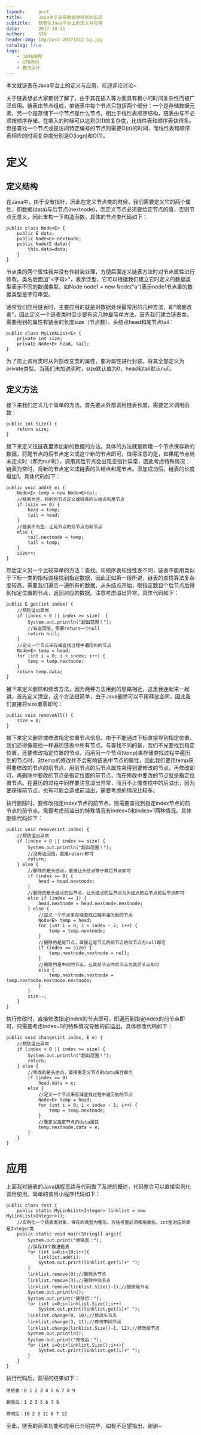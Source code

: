 ```yaml
---
layout:     post
title:      Java关于简易数据单链表的实现
subtitle:   链表在Java平台上的定义与应用
date:       2017-10-11
author:     GTH
header-img: img/post-20171011-bg.jpg
catalog: true
tags:
    - JAVA编程
    - GTH原创
    - 算法设计
---
```


本文就链表在Java平台上的定义与应用，欢迎评论讨论~

关于链表想必大家都很了解了，由于其在插入等方面具有极小的时间复杂性而被广泛应用。链表由节点组成，单链表中每个节点只包括两个部分：一个是存储数据元素，另一个是存储下一个节点是什么节点。相比于线性表顺序结构，链表由与不必须按顺序存储，在插入的时候可以达到O(1)的复杂度，比线性表和顺序表快很多。但是查找一个节点或是访问特定编号的节点则需要O(n)的时间，而线性表和顺序表相应的时间复杂度分别是O(logn)和O(1)。

# 定义 #

## 定义结构 ##

在Java中，由于没有指针，因此在定义节点类的时候，我们需要定义它的两个属性，即数据(data)与后节点(nextnode)，而定义节点必须要给定节点的值，否则节点无意义，因此重构一下构造函数，具体的节点类代码如下：

	public class Node<E> {
		public E data;
		public Node<E> nextnode;
		public Node(E data){
			this.data=data;
		}
	}

节点类的两个属性我并没有作封装处理，方便后面定义链表方法时对节点属性进行修改。类名后面加"<字母>"，表示泛型，它可以根据我们建立它时定义的数据类型表示不同的数据类型，如Node<String> node1 = new Node<String>("a")表示node1节点里的数据类型是字符串型。

通常我们应用链表时，主要应用的就是对数据处理最常用的几种方法，即“增删改查”，因此定义一个链表类时至少要有这几种最简单方法。首先我们建立链表类，需要用到的属性有链表的长度size（节点数）、头结点head和尾节点tail：

    public class MyLinkList<E> {
    	private int size;
    	private Node<E> head, tail;
    }

为了防止调用类时从外部改变类的属性，要对属性进行封装，将其全部定义为private类型。当我们未加说明时，size默认值为0，head和tail默认null。

## 定义方法 ##

接下来我们定义几个简单的方法。首先要从外部调用链表长度，需要定义调用函数：

    public int Size() {
    	return size;
    }

接下来定义往链表里添加新的数据的方法。具体的方法就是新建一个节点保存新的数据，将尾节点的后节点定义成这个新的节点即可。值得注意的是，如果尾节点尚未定义时（即为null时），调用其后节点会出现空指针异常，因此考虑特殊情况：链表为空时，将新的节点定义成链表的头结点和尾节点。添加成功后，链表的长度增加1。具体代码如下：

    public void add(E e) {
    	Node<E> temp = new Node<E>(e);
    	//链表为空，将新的节点定义成链表的头结点和尾节点
    	if (size == 0) {
    		head = temp;
    		tail = head;
    	} 
    	//链表不为空，让尾节点的后节点为新节点
    	else {
    		tail.nextnode = temp;
    		tail = temp;
    	} 
    	size++;
    }

然后定义另一个比较简单的方法：查找。和顺序表和线性表不同，链表不能用类似于下标一类的指标直接找到指定数据，因此正如第一段所说，链表的查找算法复杂度较高，需要我们遍历一遍所有的数据，从头结点开始，取指定数目个后节点后得到指定位置的节点，返回对应的数据。注意考虑溢出异常。具体代码如下：

    public E get(int index) {
    	//预防溢出异常
    	if (index < 0 || index >= size)  {
    		System.out.println("超出范围！");
    		//有返回值，需要return一个null
    		return null;
    	}
    	//定义一个节点来存储查找过程中遍历到的节点
    	Node<E> temp = head;
    	for (int i = 0; i < index; i++) {
    		temp = temp.nextnode;
    	}
    	return temp.data;
    }

接下来定义删除和修改方法，因为两种方法用到的思路相近，这里我连起来一起讲。首先定义清空，这个方法很简单，由于Java删除可以不用释放空间，因此我们直接将size置零即可：

    public void removeAll() {
    	size = 0;
    }

接下来定义删除或修改指定位置节点信息。由于不能通过下标直接导到指定位置，我们还得像查找一样遍历链表中所有节点。与查找不同的是，我们不光要找到指定位置，还要修改指定位置的节点，而用另一个节点(temp)来存储查找过程中遍历到的节点时，对temp的修改并不会影响链表中节点的属性，因此我们要用temp获得要修改的节点的前节点，用前节点的后节点属性来得到要修改的节点，再修改即可。再删除中要改的节点是指定位置的前节点，而在修改中要改的节点就是指定位置节点。在遍历的过程中同样要注意溢出异常，而且不止像查找中的后溢出，因为要获得前节点，也有可能会造成前溢出，需要考虑的情况比较多。

执行删除时，要修改指定index节点的前节点，则需要查找到指定index节点的前节点的前节点。需要考虑前溢出的特殊情况有index=0和index=1两种情况。具体删除代码如下：

    public void remove(int index) {
    	//预防溢出异常
    	if (index < 0 || index >= size) {
    		System.out.println("超出范围！");
    		//没有返回值，直接return即可
    		return;
    	} else {
    		//删除的是头结点，直接让头结点等于其后节点即可
    		if (index == 0) {
    			head = head.nextnode;
    		}
    		//删除的是头结点的后节点，让头结点的后节点为头结点的后节点的后节点即可
    		else if (index == 1) {
    			head.nextnode = head.nextnode.nextnode;
    		} else {
    			//定义一个节点来存储查找过程中遍历到的节点
    			Node<E> temp = head;
    			for (int i = 0; i < index - 2; i++) {
    				temp = temp.nextnode;
    			}
    			//删除的是尾节点，直接让尾节点的前节点的后节点为null即可
    			if (index == size) {
    				temp.nextnode.nextnode = null;
    			}
    			//删除的是中间的节点，让其前节点的后节点为其后节点即可
    			else {
    				temp.nextnode.nextnode = temp.nextnode.nextnode.nextnode;
    			}
    		}
    		size--;
    	}
    }

执行修改时，直接修改指定index的节点即可，即遍历到指定index的前节点即可，只需要考虑index=0的特殊情况导致的前溢出。具体修改代码如下：

    public void change(int index, E e) {
    	//预防溢出异常
    	if (index < 0 || index >= size) {
    		System.out.println("超出范围！");
    		return;
    	} else {
    		//修改的是头结点，直接重定义节点的data属性即可
    		if (index == 0)
    			head.data = e;
    		else {
    			//定义一个节点来存储查找过程中遍历到的节点
    			Node<E> temp = head;
    			for (int i = 0; i < index - 1; i++) {
    				temp = temp.nextnode;
    			}
    			//重定义指定节点的data属性
    			temp.nextnode.data = e;
    		}
    	}
    }

# 应用 #

上面我对链表的Java编程思路与代码做了系统的概述，代码整合可以直接实例化调用使用。简单的调用小程序代码如下：

    public class test {
    	public static MyLinkList<Integer> linklist = new MyLinkList<Integer>();
    	//实例化一个链表类对象，保存的类型为整形。方括号里必须使用类名，int型对应的类是Integer类
    	public static void main(String[] args){
    		System.out.print("原链表：");
    		//保存10个数进链表
    		for (int i=0;i<10;i++){
    			linklist.add(i);
    			System.out.print(linklist.get(i)+" ");
    		}
    		linklist.remove(0);//删除头节点
    		linklist.remove(3);//删除中间节点
    		linklist.remove(linklist.Size()-1);//删除尾节点
    		System.out.println();
    		System.out.print("删除后：");
    		for (int i=0;i<linklist.Size();i++)
    			System.out.print(linklist.get(i)+" ");
    		linklist.change(0, 10);//修改头节点
    		linklist.change(3, 11);//修改中间节点
    		linklist.change(linklist.Size()-1, 12);//修改尾节点
    		System.out.println();
    		System.out.print("修改后：");
    		for (int i=0;i<linklist.Size();i++){
    			System.out.print(linklist.get(i)+" ");
    		}
    	}
    }

执行代码后，获得的结果如下：

    原链表：0 1 2 3 4 5 6 7 8 9 
    
    删除后：1 2 3 5 6 7 8 
    
    修改后：10 2 3 11 6 7 12 

至此，链表的简单功能和应用已介绍完毕，如有不足望指出，谢谢~